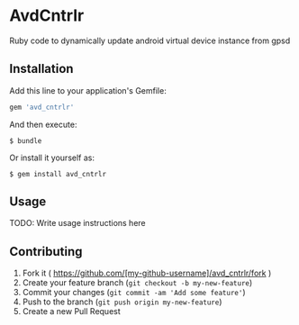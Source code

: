 # AvdCntrlr

Ruby code to dynamically update android virtual device instance from gpsd

## Installation

Add this line to your application's Gemfile:

```ruby
gem 'avd_cntrlr'
```

And then execute:

    $ bundle

Or install it yourself as:

    $ gem install avd_cntrlr

## Usage

TODO: Write usage instructions here

## Contributing

1. Fork it ( https://github.com/[my-github-username]/avd_cntrlr/fork )
2. Create your feature branch (`git checkout -b my-new-feature`)
3. Commit your changes (`git commit -am 'Add some feature'`)
4. Push to the branch (`git push origin my-new-feature`)
5. Create a new Pull Request
